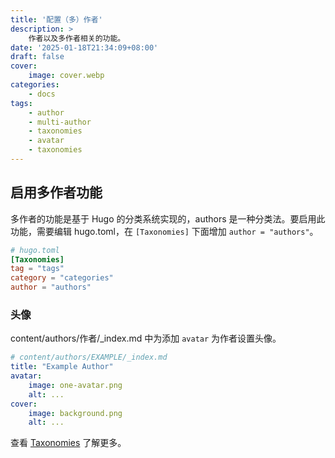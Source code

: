 ```yaml
---
title: '配置（多）作者'
description: >
    作者以及多作者相关的功能。
date: '2025-01-18T21:34:09+08:00'
draft: false
cover:
    image: cover.webp
categories:
    - docs
tags:
    - author
    - multi-author
    - taxonomies
    - avatar
    - taxonomies
---
```


## 启用多作者功能

多作者的功能是基于 Hugo 的分类系统实现的，authors 是一种分类法。要启用此功能，需要编辑 hugo.toml，在 `[Taxonomies]` 下面增加 `author = "authors"`。

```toml
# hugo.toml
[Taxonomies]
tag = "tags"
category = "categories"
author = "authors"
```

### 头像

content/authors/作者/_index.md 中为添加 `avatar` 为作者设置头像。

```yml
# content/authors/EXAMPLE/_index.md
title: "Example Author"
avatar:
    image: one-avatar.png
    alt: ...
cover:
    image: background.png
    alt: ...
```

查看 [Taxonomies][doc] 了解更多。

[doc]: https://gohugo.io/content-management/taxonomies/ "Taxonomies"
